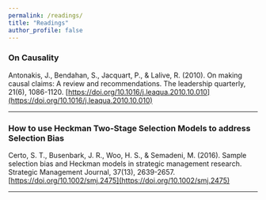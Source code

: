 ```yaml
---
permalink: /readings/
title: "Readings"
author_profile: false
---
```


### On Causality

Antonakis, J., Bendahan, S., Jacquart, P., & Lalive, R. (2010). On making causal claims: A review and recommendations. The leadership quarterly, 21(6), 1086-1120. [https://doi.org/10.1016/j.leaqua.2010.10.010](https://doi.org/10.1016/j.leaqua.2010.10.010)

---

### How to use Heckman Two-Stage Selection Models to address Selection Bias 
Certo, S. T., Busenbark, J. R., Woo, H. S., & Semadeni, M. (2016). Sample selection bias and Heckman models in strategic management research. Strategic Management Journal, 37(13), 2639-2657. [https://doi.org/10.1002/smj.2475](https://doi.org/10.1002/smj.2475) 

---
